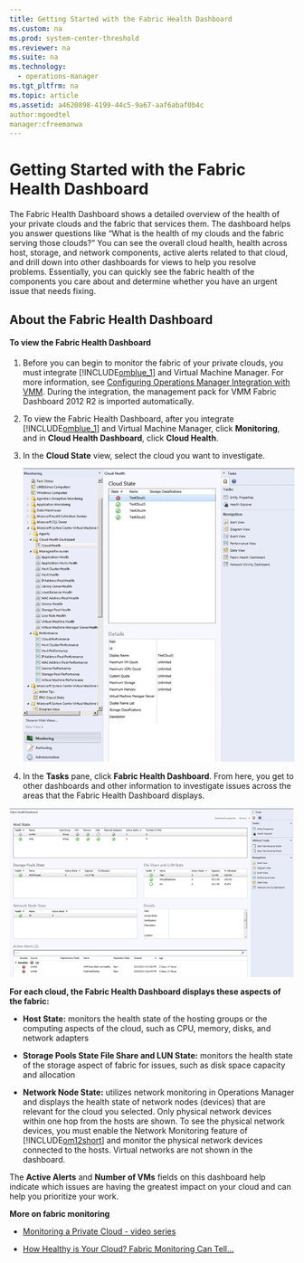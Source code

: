 ```yaml
---
title: Getting Started with the Fabric Health Dashboard
ms.custom: na
ms.prod: system-center-threshold
ms.reviewer: na
ms.suite: na
ms.technology: 
  - operations-manager
ms.tgt_pltfrm: na
ms.topic: article
ms.assetid: a4620898-4199-44c5-9a67-aaf6abaf0b4c
author:mgoedtel
manager:cfreemanwa
---
```

# Getting Started with the Fabric Health Dashboard
The Fabric Health Dashboard shows a detailed overview of the health of your private clouds and the fabric that services them. The dashboard helps you answer questions like “What is the health of my clouds and the fabric serving those clouds?” You can see the overall cloud health, health across host, storage, and network components, active alerts related to that cloud, and drill down into other dashboards for views to help you resolve problems. Essentially, you can quickly see the fabric health of the components you care about and determine whether you have an urgent issue that needs fixing.  
  
## About the Fabric Health Dashboard  
  
#### To view the Fabric Health Dashboard  
  
1.  Before you can begin to monitor the fabric of your private clouds, you must integrate [!INCLUDE[omblue_1](../../om/manage/includes/omblue_1_md.md)] and Virtual Machine Manager. For more information, see [Configuring Operations Manager Integration with VMM](http://go.microsoft.com/fwlink/?LinkId=325587). During the integration, the management pack for VMM Fabric Dashboard 2012 R2 is imported automatically.  
  
2.  To view the Fabric Health Dashboard, after you integrate [!INCLUDE[omblue_1](../../om/manage/includes/omblue_1_md.md)] and Virtual Machine Manager, click **Monitoring**, and in **Cloud Health Dashboard**, click **Cloud Health**.  
  
3.  In the **Cloud State** view, select the cloud you want to investigate.  
  
    ![Cloud Health View](../../om/manage/media/1FabricMonitoring_CloudHealthView.gif "1FabricMonitoring_CloudHealthView")  
  
4.  In the **Tasks** pane, click **Fabric Health Dashboard**. From here, you get to other dashboards and other information to investigate issues across the areas that the Fabric Health Dashboard displays.  
  
![The Fabric Health Dashboard](../../om/manage/media/1FabricMonitoring.gif "1FabricMonitoring")  
  
**For each cloud, the Fabric Health Dashboard displays these aspects of the fabric:**  
  
-   **Host State:** monitors the health state of the hosting groups or the computing aspects of the cloud, such as CPU, memory, disks, and network adapters  
  
-   **Storage Pools State File Share and LUN State:** monitors the health state of the storage aspect of fabric for issues, such as disk space capacity and allocation  
  
-   **Network Node State:** utilizes network monitoring in Operations Manager and displays the health state of network nodes \(devices\) that are relevant for the cloud you selected. Only physical network devices within one hop from the hosts are shown. To see the physical network devices, you must enable the Network Monitoring feature of [!INCLUDE[om12short](../../om/manage/includes/om12short_md.md)] and monitor the physical network devices connected to the hosts. Virtual networks are not shown in the dashboard.  
  
The **Active Alerts** and **Number of VMs** fields on this dashboard help indicate which issues are having the greatest impact on your cloud and can help you prioritize your work.  
  
**More on fabric monitoring**  
  
-   [Monitoring a Private Cloud \- video series](https://curah.microsoft.com/217123/monitoring-a-private-cloud-video-series)  
  
-   [How Healthy is Your Cloud? Fabric Monitoring Can Tell...](http://curah.microsoft.com/42340/how-healthy-is-your-cloud-fabric-monitoring-can-tell)  
  
